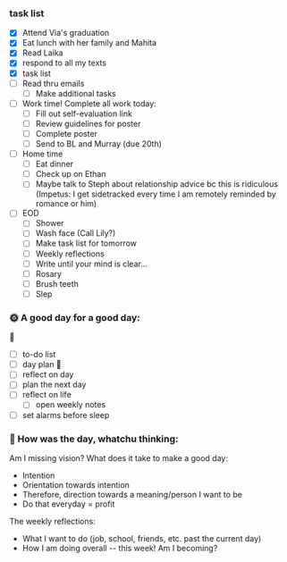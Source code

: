 ### task list
- [x] Attend Via's graduation
- [x] Eat lunch with her family and Mahita
- [x] Read Laika
- [x] respond to all my texts
- [x] task list
- [ ] Read thru emails
	- [ ] Make additional tasks
- [ ] Work time! Complete all work today:
	- [ ] Fill out self-evaluation link
	- [ ] Review guidelines for poster
	- [ ] Complete poster
	- [ ] Send to BL and Murray (due 20th)
- [ ] Home time
	- [ ] Eat dinner
	- [ ] Check up on Ethan
	- [ ] Maybe talk to Steph about relationship advice bc this is ridiculous (Impetus: I get sidetracked every time I am remotely reminded by romance or him)
- [ ] EOD
	- [ ] Shower
	- [ ] Wash face (Call Lily?)
	- [ ] Make task list for tomorrow
	- [ ] Weekly reflections
	- [ ] Write until your mind is clear...
	- [ ] Rosary	
	- [ ] Brush teeth
	- [ ] Slep
### 🌞 A good day for a good day:
🌻
- [ ] to-do list
- [ ] day plan
🌼
- [ ] reflect on day
- [ ] plan the next day
- [ ] reflect on life
	- [ ] open weekly notes
- [ ] set alarms before sleep
### 📝 How was the day, whatchu thinking:

Am I missing vision? 
What does it take to make a good day:
- Intention
- Orientation towards intention
- Therefore, direction towards a meaning/person I want to be
- Do that everyday = profit

The weekly reflections:
- What I want to do (job, school, friends, etc. past the current day)
- How I am doing overall -- this week! Am I becoming?